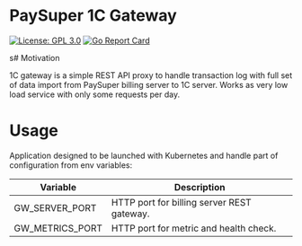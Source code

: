 # PaySuper 1C Gateway

[![License: GPL 3.0](https://img.shields.io/badge/License-GPL3.0-green.svg)](https://opensource.org/licenses/Gpl3.0)
[![Go Report Card](https://goreportcard.com/badge/github.com/paysuper/paysuper-1c-gateway)](https://goreportcard.com/report/github.com/paysuper/paysuper-1c-gateway)

s# Motivation

1С gateway is a simple REST API proxy to handle transaction log with full set of data import from PaySuper billing 
server to 1C server. Works as very low load service with only some requests per day.

# Usage
Application designed to be launched with Kubernetes and handle part of configuration from env variables:

| Variable                            | Description                                                                                            |
|-------------------------------------|-------------------------------------------|
| GW_SERVER_PORT                      | HTTP port for billing server REST gateway.|
| GW_METRICS_PORT                     | HTTP port for metric and health check.    |
